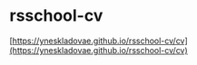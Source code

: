 # rsschool-cv
[https://yneskladovae.github.io/rsschool-cv/cv](https://yneskladovae.github.io/rsschool-cv/cv)